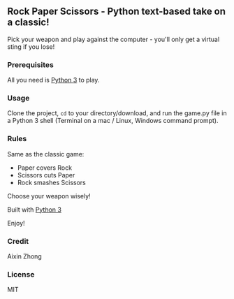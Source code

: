 ## Rock Paper Scissors - Python text-based take on a classic!

Pick your weapon and play against the computer - you'll only get a virtual sting if you lose!

### Prerequisites

All you need is [Python 3](https://python.org)  to play.

### Usage
Clone the project, <code>cd</code> to your directory/download, and run the game.py file in a Python 3 shell (Terminal on a mac / Linux, Windows command prompt).

### Rules
Same as the classic game:

* Paper covers Rock 
* Scissors cuts Paper 
* Rock smashes Scissors

Choose your weapon wisely!

Built with [Python 3](https://www.python.org/doc/)

Enjoy!

### Credit
Aixin Zhong

### License 
MIT
